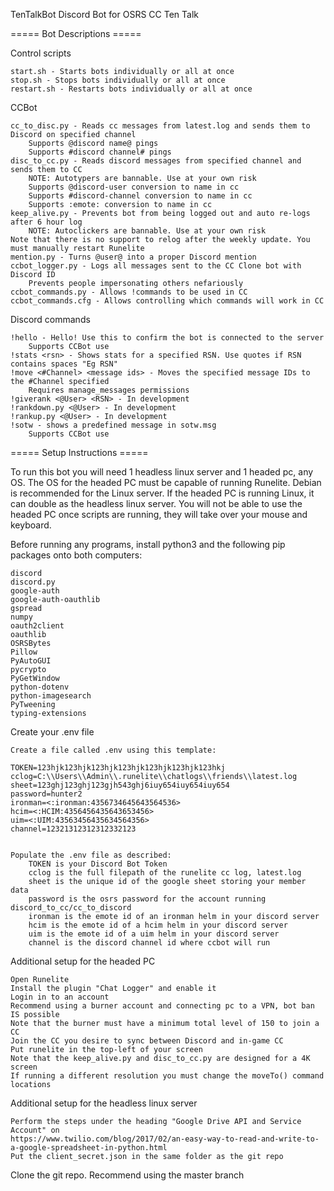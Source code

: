 TenTalkBot
Discord Bot for OSRS CC Ten Talk

===== Bot Descriptions =====

Control scripts

	start.sh - Starts bots individually or all at once
	stop.sh - Stops bots individually or all at once
	restart.sh - Restarts bots individually or all at once

CCBot

	cc_to_disc.py - Reads cc messages from latest.log and sends them to Discord on specified channel
		Supports @discord name@ pings
		Supports #discord channel# pings
	disc_to_cc.py - Reads discord messages from specified channel and sends them to CC
		NOTE: Autotypers are bannable. Use at your own risk
		Supports @discord-user conversion to name in cc
		Supports #discord-channel conversion to name in cc
		Supports :emote: conversion to name in cc
	keep_alive.py - Prevents bot from being logged out and auto re-logs after 6 hour log
		NOTE: Autoclickers are bannable. Use at your own risk
	Note that there is no support to relog after the weekly update. You must manually restart Runelite
	mention.py - Turns @user@ into a proper Discord mention
	ccbot_logger.py - Logs all messages sent to the CC Clone bot with Discord ID
		Prevents people impersonating others nefariously
	ccbot_commands.py - Allows !commands to be used in CC
	ccbot_commands.cfg - Allows controlling which commands will work in CC

Discord commands

	!hello - Hello! Use this to confirm the bot is connected to the server
		Supports CCBot use
	!stats <rsn> - Shows stats for a specified RSN. Use quotes if RSN contains spaces "Eg RSN"
	!move <#Channel> <message ids> - Moves the specified message IDs to the #Channel specified
		Requires manage_messages permissions
	!giverank <@User> <RSN> - In development
	!rankdown.py <@User> - In development
	!rankup.py <@User> - In development
	!sotw - shows a predefined message in sotw.msg
		Supports CCBot use

===== Setup Instructions =====

To run this bot you will need 1 headless linux server and 1 headed pc, any OS. 
The OS for the headed PC must be capable of running Runelite. 
Debian is recommended for the Linux server. 
If the headed PC is running Linux, it can double as the headless linux server. 
You will not be able to use the headed PC once scripts are running, they will take over your mouse and keyboard. 

Before running any programs, install python3 and the following pip packages onto both computers:

	discord
	discord.py
	google-auth
	google-auth-oauthlib
	gspread
	numpy
	oauth2client
	oauthlib
	OSRSBytes
	Pillow
	PyAutoGUI
	pycrypto
	PyGetWindow
	python-dotenv
	python-imagesearch
	PyTweening
	typing-extensions

Create your .env file

	Create a file called .env using this template:

	TOKEN=123hjk123hjk123hjk123hjk123hjk123hjk123hkj
	cclog=C:\\Users\\Admin\\.runelite\\chatlogs\\friends\\latest.log
	sheet=123ghj123ghj123gjh543ghj6iuy654iuy654iuy654
	password=hunter2
	ironman=<:ironman:4356734645643564536>
	hcim=<:HCIM:4356456435643653456>
	uim=<:UIM:43563456435634564356>
	channel=12321312312312332123


	Populate the .env file as described:
		TOKEN is your Discord Bot Token
		cclog is the full filepath of the runelite cc log, latest.log
		sheet is the unique id of the google sheet storing your member data
		password is the osrs password for the account running discord_to_cc/cc_to_discord
		ironman is the emote id of an ironman helm in your discord server
		hcim is the emote id of a hcim helm in your discord server
		uim is the emote id of a uim helm in your discord server
		channel is the discord channel id where ccbot will run

Additional setup for the headed PC

	Open Runelite
	Install the plugin "Chat Logger" and enable it
	Login in to an account
	Recommend using a burner account and connecting pc to a VPN, bot ban IS possible
	Note that the burner must have a minimum total level of 150 to join a CC
	Join the CC you desire to sync between Discord and in-game CC
	Put runelite in the top-left of your screen
	Note that the keep_alive.py and disc_to_cc.py are designed for a 4K screen
	If running a different resolution you must change the moveTo() command locations

Additional setup for the headless linux server

	Perform the steps under the heading "Google Drive API and Service Account" on 
	https://www.twilio.com/blog/2017/02/an-easy-way-to-read-and-write-to-a-google-spreadsheet-in-python.html
	Put the client_secret.json in the same folder as the git repo

Clone the git repo. Recommend using the master branch
